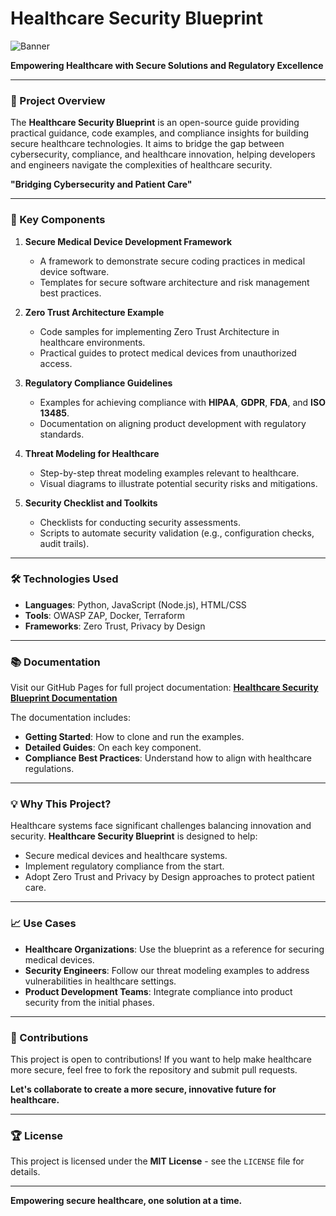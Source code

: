 # Healthcare Security Blueprint

![Banner](https://i.ibb.co/yQjnVtc/Designer-8.jpg)

**Empowering Healthcare with Secure Solutions and Regulatory Excellence**

---

### 🌟 Project Overview
The **Healthcare Security Blueprint** is an open-source guide providing practical guidance, code examples, and compliance insights for building secure healthcare technologies. It aims to bridge the gap between cybersecurity, compliance, and healthcare innovation, helping developers and engineers navigate the complexities of healthcare security.

**"Bridging Cybersecurity and Patient Care"**

---

### 🚀 Key Components
1. **Secure Medical Device Development Framework**
   - A framework to demonstrate secure coding practices in medical device software.
   - Templates for secure software architecture and risk management best practices.

2. **Zero Trust Architecture Example**
   - Code samples for implementing Zero Trust Architecture in healthcare environments.
   - Practical guides to protect medical devices from unauthorized access.

3. **Regulatory Compliance Guidelines**
   - Examples for achieving compliance with **HIPAA**, **GDPR**, **FDA**, and **ISO 13485**.
   - Documentation on aligning product development with regulatory standards.

4. **Threat Modeling for Healthcare**
   - Step-by-step threat modeling examples relevant to healthcare.
   - Visual diagrams to illustrate potential security risks and mitigations.

5. **Security Checklist and Toolkits**
   - Checklists for conducting security assessments.
   - Scripts to automate security validation (e.g., configuration checks, audit trails).

---

### 🛠️ Technologies Used
- **Languages**: Python, JavaScript (Node.js), HTML/CSS
- **Tools**: OWASP ZAP, Docker, Terraform
- **Frameworks**: Zero Trust, Privacy by Design

---

### 📚 Documentation
Visit our GitHub Pages for full project documentation: **[Healthcare Security Blueprint Documentation](https://your-github-pages-url.com)**

The documentation includes:
- **Getting Started**: How to clone and run the examples.
- **Detailed Guides**: On each key component.
- **Compliance Best Practices**: Understand how to align with healthcare regulations.

---

### 💡 Why This Project?
Healthcare systems face significant challenges balancing innovation and security. **Healthcare Security Blueprint** is designed to help:
- Secure medical devices and healthcare systems.
- Implement regulatory compliance from the start.
- Adopt Zero Trust and Privacy by Design approaches to protect patient care.

---

### 📈 Use Cases
- **Healthcare Organizations**: Use the blueprint as a reference for securing medical devices.
- **Security Engineers**: Follow our threat modeling examples to address vulnerabilities in healthcare settings.
- **Product Development Teams**: Integrate compliance into product security from the initial phases.

---

### 🤝 Contributions
This project is open to contributions! If you want to help make healthcare more secure, feel free to fork the repository and submit pull requests.

**Let's collaborate to create a more secure, innovative future for healthcare.**

---

### 🏆 License
This project is licensed under the **MIT License** - see the `LICENSE` file for details.

---

**Empowering secure healthcare, one solution at a time.**
